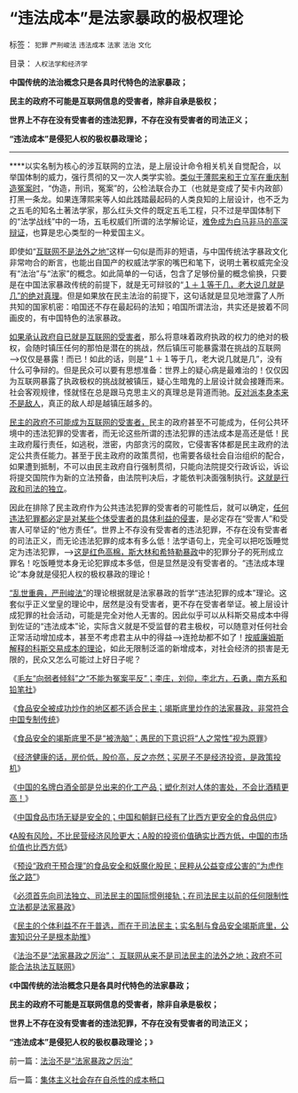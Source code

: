 # “违法成本”是法家暴政的极权理论

标签： `犯罪` `严刑峻法` `违法成本` `法家` `法治` `文化` 

目录： `人权法学和经济学`

**中国传统的法治概念只是各具时代特色的法家暴政；**

**民主的政府不可能是互联网信息的受害者，除非自承是极权；**

**世界上不存在没有受害者的违法犯罪，不存在没有受害者的司法正义；**

**“违法成本”是侵犯人权的极权暴政理论；**

****

****以实名制为核心的涉互联网的立法，是上层设计命令相关机关自觉配合，以举国体制的威力，强行贯彻的又一次人类学实验。[类似于薄熙来和王立军在重庆制造冤案时](../../../2012/12/17/反思薄熙来和希特勒的成功之路，理解国民主权原理.md)，“伪造，刑讯，冤案”的，公检法联合办工（也就是变成了契卡内政部）打黑一条龙。如果连薄熙来等人如此践踏最起码的人类良知的上层设计，也不乏为之五毛的知名土著法学家，那么红头文件的既定五毛工程，只不过是举国体制下的“法学战线”中的一场，五毛权威们所谓的法学解论证，[难免成为白马非马的高深辩证](../../../2010/1/9/“白马非马”与辩证法和实证和科学理论.md)，也算是忠心类型的一种爱国主义。

即使如“[互联网不是法外之地”](../../../2012/12/29/国内互联网的确仍然是“法外之地”.md)这样一句似是而非的短语，与中国传统法字暴政文化非常吻合的断言，也能出自国产的权威法学家的嘴巴和笔下，说明土著权威完全没有“法治”与“法家”的概念。如此简单的一句话，包含了足够份量的概念偷换，只要是在中国法家暴政传统的前提下，就是无可辩驳的“[１＋１等于几，老大说几就是几”的绝对真理](../../../2011/1/22/科学是真理的天敌,实证无所谓真理.md)。但是如果放在民主法治的前提下，这句话就是显见地泄露了人所共知的国家机密：咱国还不存在最起码的法知；咱国所谓法治，共实还是披着不同画皮的，有中国特色的法家暴政。

[如果承认政府自已就是互联网的受害者](../../../2010/11/30/为什么处罚造谣将制造恐慌？.md)，那么将意味着政府执政的权力的绝对的极权，会随时镇压任何的那怕是潜在的挑战，然后镇压可能暴露潜在挑战的互联网——>仅仅是暴露！而已！如此的话，则是“１＋１等于几，老大说几就是几”，没有什么可争辩的。但是民众可以要有思想准备：世界上的疑心病是最难治的！仅仅因为互联网暴露了执政极权的挑战就被镇压，疑心生暗鬼的上层设计就会接踵而来。社会客观规律，怪就怪在总是跟马克思主义的真理总是背道而驰。[反对派本身本来不是敌人](../../../2012/2/16/韩寒不革命和叙利亚案，表现了什么是温和什么是激进？.md)，真正的敌人却是越镇压越多的。

[民主的政府不可能成为互联网的受害者，](../../../2012/4/17/谣言有危害，防范谣言也有代价.md)民主的政府甚至不可能成为，任何公共环境中的违法犯罪的受害者，而无论这些所谓的违法犯罪的违法成本是高还是低！民主政府履行责任，如逃税，泄密，内部贪污的腐败，它侵害客体都是民主政府的法定公共责任能力。甚至于民主政府的政策贯彻，也需要各级社会自治组织的配合，如果遭到抵制，不可以由民主政府自行强制贯彻，只能向法院提交行政诉讼，诉讼将提交国院作为新的立法预备，由法院判决后，才能依判决面强制执行。[这就是行政和司法的独立](http://darthvad.blog.163.com/blog/static/53399470201211234344613/)。

因此在排除了民主政府作为公共违法犯罪的受害者的可能性后，就可以确定，[任何违法犯罪都必定是对某些个体受害者的具体利益的侵害](../../../2012/9/2/公益诉讼恐怕就是法西斯主义.md)，是必定存在“受害人”和受害人可举证的“他方责任”。世界上不存没有受害者的违法犯罪，不存在没有受害者的司法正义，而无论违法犯罪的成本有多么低！法学语句上，完全可以把吃饭睡觉定为违法犯罪，——>[这是红色高棉，斯大林和希特勒暴政](../../../2012/4/28/文革和斯大林主义中的被告人利益.md)中的犯罪分子的死刑成立罪名！吃饭睡觉本身无论犯罪成本多低，但是显然是没有受害者的。“违法成本理论”本身就是侵犯人权的极权暴政的理论！

[“乱世重典，严刑峻法”](../../../2012/7/5/赵高新政，黑社会可能会到处下毒.md)的理论根据就是法家暴政的哲学“违法犯罪的成本”理论。这套似乎正义堂皇的理论中，居然是没有受害者，更不存在受害者举证。被上层设计成犯罪的社会活动，可能是完全对他人无害的。因此似乎可以从科斯交易成本中得到佐证的“违法成本”论，实际含义就是不受监督的君主极权，可以随意对任何社会正常活动增加成本，甚至不考虑君主从中的得益——>连抢劫都不如了！[按威廉姆斯解释的科斯交易成本的理论](../../../2009/7/21/科斯定理解读中国经济现象.md)，如此无限制泛滥的新增成本，对社会经济的损害是无限的，民众又怎么可能过上好日子呢？

《[毛左“向弱者倾斜”之“不能为冤案平反”；李庄，刘仰，李北方，石勇，南方系和铅笔社](../../../2012/12/23/卢麒元，李庄，李北方，石勇，南方系和铅笔社.md)》

《[食品安全被成功炒作的地区都不适合民主；竭斯底里炒作的法家暴政，非常符合中国专制传统](../../../2012/12/23/食品安全被成功炒作的地区都不适合民主.md)》

《[食品安全的竭斯底里不是“被洗脑”；愚民的下意识将“人之常性”视为原罪](../../../2012/12/23/食品安全的竭斯底里不是“被洗脑”.md)》

《[经济健康的话，房价低，股价高，反之亦然；买房子不是经济投资，是政策投机](../../../2012/12/24/经济健康则房价低，股价高！反之亦然！.md)》

《[中国的名牌白酒全部是兑出来的化工产品；塑化剂对人体的害处，不会比酒精更高！](../../../2012/12/25/塑化剂不会比酒精更有害，白酒股与国进民退的改革息息相关.md)》

《[中国食品市场无疑是安全的；中国和朝鲜已经有了比西方更安全的食品供应](../../../2012/12/26/中国食品无疑是安全的,也可说最安全的.md)》

《[A股有风险，不比民营经济风险更大；A股的投资价值确实比西方低，中国的市场价值也比西方低](../../../2012/12/27/五毛疯神没有人性的强奸轮奸的正义逻辑.md)》

《[预设“政府干预合理”的食品安全和妖魔化股民；民粹从公益变成公害的“为虎作伥之路”](../../../2012/12/28/从公益变成公害的“为虎作伥的民粹之路”.md)》

《[必须首先向司法独立、司法民主的国际惯例接轨；在司法民主以前的任何限制性立法都是法家暴政](http://darthvad.blog.163.com/blog/static/53399470201211234344613/)》

《[民主的个体利益不在于普选，而在于司法民主；实名制与食品安全竭斯底里，公害知识分子是根本助推](../../../2012/12/29/国内互联网的确仍然是“法外之地”.md)》

《[法治不是“法家暴政之厉治”；
互联网从来不是司法民主的法外之地；政府不可能合法执法互联网](../../../2012/12/30/法治不是“法家暴政之厉治”.md)》

《**中国传统的法治概念只是各具时代特色的法家暴政；**

**民主的政府不可能是互联网信息的受害者，除非自承是极权；**

**世界上不存在没有受害者的违法犯罪，不存在没有受害者的司法正义；**

**“违法成本”是侵犯人权的极权暴政理论；**》



前一篇：[法治不是“法家暴政之厉治”](../../../2012/12/30/法治不是“法家暴政之厉治”.md)

后一篇：[集体主义社会存在自杀性的成本畅口](../../../2012/12/30/集体主义社会存在自杀性的成本畅口.md)